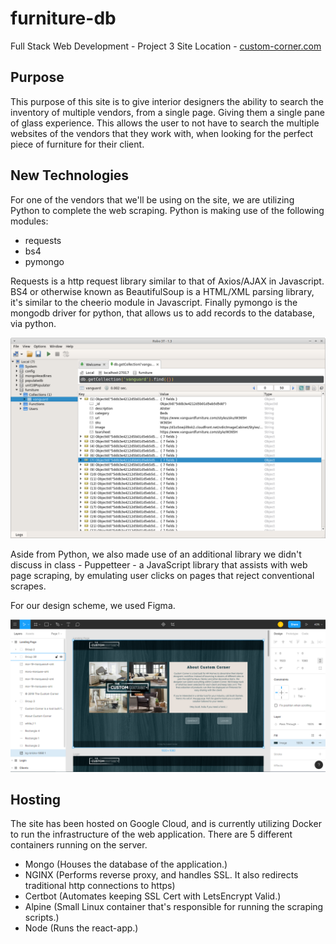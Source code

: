 # furniture-db
Full Stack Web Development - Project 3
Site Location - [custom-corner.com](https://custom-corner.com)

## Purpose
This purpose of this site is to give interior designers the ability to search the inventory of multiple vendors, from a single page.  Giving them a single pane of glass experience.  This allows the user to not have to search the multiple websites of the vendors that they work with, when looking for the perfect piece of furniture for their client.

## New Technologies
For one of the vendors that we'll be using on the site, we are utilizing Python to complete the web scraping.  Python is making use of the following modules:
- requests
- bs4
- pymongo

Requests is a http request library similar to that of Axios/AJAX in Javascript.  BS4 or otherwise known as BeautifulSoup is a HTML/XML parsing library, it's similar to the cheerio module in Javascript.  Finally pymongo is the mongodb driver for python, that allows us to add records to the database, via python.

![alt screenshot](./readme_imgs/vanguard.png)

Aside from Python, we also made use of an additional library we didn't discuss in class - Puppetteer - a JavaScript library that assists with web page scraping, by emulating user clicks on pages that reject conventional scrapes.

For our design scheme, we used Figma.

![alt screenshot](./readme_imgs/figma-scrshot.PNG)

## Hosting

The site has been hosted on Google Cloud, and is currently utilizing Docker to run the infrastructure of the web application.  There are 5 different containers running on the server.
- Mongo (Houses the database of the application.)
- NGINX (Performs reverse proxy, and handles SSL.  It also redirects traditional http connections to https)
- Certbot (Automates keeping SSL Cert with LetsEncrypt Valid.)
- Alpine (Small Linux container that's responsible for running the scraping scripts.)
- Node (Runs the react-app.)

